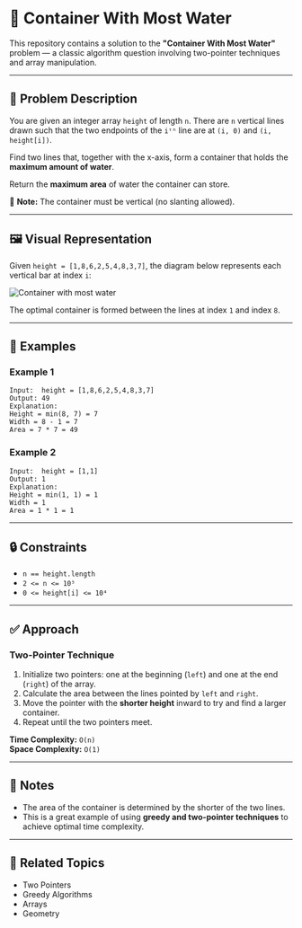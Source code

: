 # 🧱 Container With Most Water

This repository contains a solution to the **"Container With Most Water"** problem — a classic algorithm question involving two-pointer techniques and array manipulation.

---

## 🧩 Problem Description

You are given an integer array `height` of length `n`. There are `n` vertical lines drawn such that the two endpoints of the `iᵗʰ` line are at `(i, 0)` and `(i, height[i])`.

Find two lines that, together with the x-axis, form a container that holds the **maximum amount of water**.

Return the **maximum area** of water the container can store.

📌 **Note:** The container must be vertical (no slanting allowed).

---

## 🖼️ Visual Representation

Given `height = [1,8,6,2,5,4,8,3,7]`, the diagram below represents each vertical bar at index `i`:

![Container with most water](https://s3-lc-upload.s3.amazonaws.com/uploads/2018/07/17/question_11.jpg)

The optimal container is formed between the lines at index `1` and index `8`.

---

## 🧠 Examples

### Example 1

```
Input:  height = [1,8,6,2,5,4,8,3,7]  
Output: 49  
Explanation: 
Height = min(8, 7) = 7  
Width = 8 - 1 = 7  
Area = 7 * 7 = 49
```

### Example 2

```
Input:  height = [1,1]  
Output: 1  
Explanation: 
Height = min(1, 1) = 1  
Width = 1  
Area = 1 * 1 = 1
```

---

## 🔒 Constraints

- `n == height.length`
- `2 <= n <= 10⁵`
- `0 <= height[i] <= 10⁴`

---

## ✅ Approach

### Two-Pointer Technique

1. Initialize two pointers: one at the beginning (`left`) and one at the end (`right`) of the array.
2. Calculate the area between the lines pointed by `left` and `right`.
3. Move the pointer with the **shorter height** inward to try and find a larger container.
4. Repeat until the two pointers meet.

**Time Complexity:** `O(n)`  
**Space Complexity:** `O(1)`

---

## 📌 Notes

- The area of the container is determined by the shorter of the two lines.
- This is a great example of using **greedy and two-pointer techniques** to achieve optimal time complexity.

---

## 📂 Related Topics

- Two Pointers  
- Greedy Algorithms  
- Arrays  
- Geometry  
